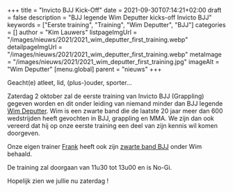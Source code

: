 +++
title = "Invicto BJJ Kick-Off"
date = 2021-09-30T07:14:21+02:00
draft = false
description = "BJJ legende Wim Deputter kicks-off Invicto BJJ"
keywords = ["Eerste training", "Training", "Wim Deputter", "BJJ"]
categories = []
author = "Kim Lauwers"
listpageImgUrl = "/images/nieuws/2021/2021_wim_deputter_first_training.webp"
detailpageImgUrl = "/images/nieuws/2021/2021_wim_deputter_first_training.webp"
metaImage = "/images/nieuws/2021/2021_wim_deputter_first_training.jpg"
imageAlt = "Wim Deputter"
[menu.global]
parent = "nieuws"
+++

Geacht(e) atleet, lid, (plus-)ouder, sporter…

Zaterdag 2 oktober zal de eerste training van Invicto BJJ (Grappling) gegeven worden en dit onder leiding van niemand minder dan BJJ legende [Wim Deputter](https://www.wimdeputter.com/).
Wim is een zwarte band die de laatste 20 jaar meer dan 600 wedstrijden heeft gevochten in BJJ, grappling en MMA. We zijn dan ook vereerd dat hij op onze eerste training een deel van zijn kennis wil komen doorgeven.

Onze eigen trainer [Frank](https://www.jujitsukeerbergen.be/trainers/#Frank_Engels) heeft ook zijn [zwarte band BJJ](/frank-haalt-zwarte-band-bjj/) onder Wim behaald.

De training zal doorgaan van 11u30 tot 13u00 en is No-Gi.


Hopelijk zien we jullie nu zaterdag !